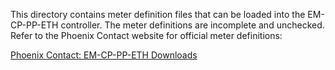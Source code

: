 This directory contains meter definition files that can be loaded into
the EM-CP-PP-ETH controller. The meter definitions are incomplete and
unchecked. Refer to the Phoenix Contact website for official meter
definitions:

[Phoenix Contact: EM-CP-PP-ETH
Downloads](https://www.phoenixcontact.com/online/portal/de?uri=pxc-oc-itemdetail:pid=2902802&library=dede&tab=1)


